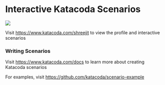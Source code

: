 # Interactive Katacoda Scenarios

[![](http://shields.katacoda.com/katacoda/shreejit/count.svg)](https://www.katacoda.com/shreejit "Get your profile on Katacoda.com")

Visit https://www.katacoda.com/shreejit to view the profile and interactive scenarios

### Writing Scenarios
Visit https://www.katacoda.com/docs to learn more about creating Katacoda scenarios

For examples, visit https://github.com/katacoda/scenario-example
